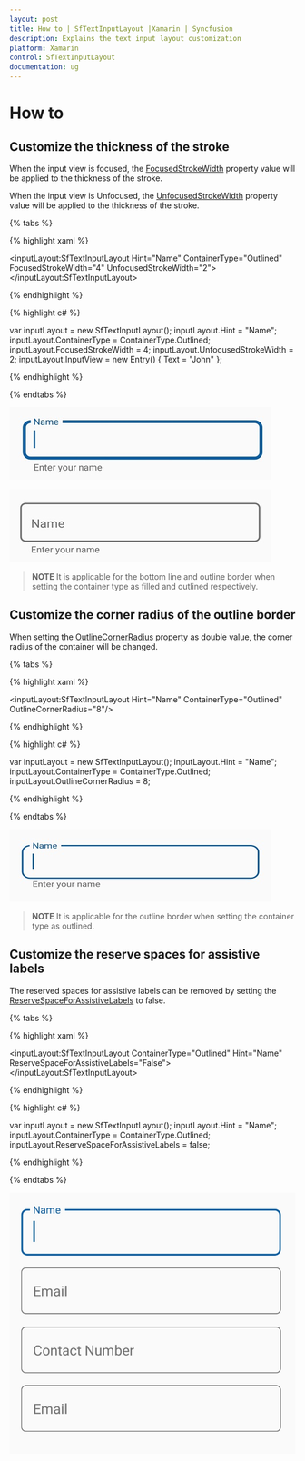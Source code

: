 ```yaml
---
layout: post
title: How to | SfTextInputLayout |Xamarin | Syncfusion
description: Explains the text input layout customization
platform: Xamarin
control: SfTextInputLayout
documentation: ug
--- 
```

# How to 

## Customize the thickness of the stroke 

When the input view is focused, the [FocusedStrokeWidth](https://help.syncfusion.com/cr/cref_files/xamarin/Syncfusion.Core.XForms~Syncfusion.XForms.TextInputLayout.SfTextInputLayout~FocusedStrokeWidthProperty.html) property value will be applied to the thickness of the stroke.

When the input view is Unfocused, the [UnfocusedStrokeWidth](https://help.syncfusion.com/cr/cref_files/xamarin/Syncfusion.Core.XForms~Syncfusion.XForms.TextInputLayout.SfTextInputLayout~UnfocusedStrokeWidthProperty.html) property value will be applied to the thickness of the stroke.

{% tabs %}

{% highlight xaml %}

<inputLayout:SfTextInputLayout
            Hint="Name" 
            ContainerType="Outlined"
	        FocusedStrokeWidth="4"
	        UnfocusedStrokeWidth="2">
            <Entry Text="John" />
        </inputLayout:SfTextInputLayout> 
		
{% endhighlight %}

{% highlight c# %}

var inputLayout = new SfTextInputLayout();
inputLayout.Hint = "Name";
inputLayout.ContainerType = ContainerType.Outlined;
inputLayout.FocusedStrokeWidth = 4;
inputLayout.UnfocusedStrokeWidth = 2;
inputLayout.InputView = new Entry() { Text = "John" }; 

{% endhighlight %}

{% endtabs %}

![FocusedStrokeWidth img](How-to-images/FocusedStroke.png)

![UnfocusedStrokeWidth img](How-to-images/UnfocusedStroke.jpg)

>**NOTE**
It is applicable for the bottom line and outline border when setting the container type as filled and outlined respectively.

## Customize the corner radius of the outline border 

When setting the [OutlineCornerRadius](https://help.syncfusion.com/cr/cref_files/xamarin/Syncfusion.Core.XForms~Syncfusion.XForms.TextInputLayout.SfTextInputLayout~OutlineCornerRadiusProperty.html) property as double value, the corner radius of the container will be changed.

{% tabs %}

{% highlight xaml %}

<inputLayout:SfTextInputLayout
            Hint="Name" 
            ContainerType="Outlined"
	        OutlineCornerRadius="8"/> 
			
{% endhighlight %}

{% highlight c# %}

var inputLayout = new SfTextInputLayout();
inputLayout.Hint = "Name";
inputLayout.ContainerType = ContainerType.Outlined;
inputLayout.OutlineCornerRadius = 8;

{% endhighlight %}

{% endtabs %}

![OutlineCornerRadius img](How-to-images/OutlinedCornerRadius.jpg)

>**NOTE**
It is applicable for the outline border when setting the container type as outlined.

## Customize the reserve spaces for assistive labels

The reserved spaces for assistive labels can be removed by setting the [ReserveSpaceForAssistiveLabels](https://help.syncfusion.com/cr/cref_files/xamarin/Syncfusion.Core.XForms~Syncfusion.XForms.TextInputLayout.SfTextInputLayout~ReserveSpaceForAssistiveLabelsProperty.html) to false.

{% tabs %}

{% highlight xaml %}

<inputLayout:SfTextInputLayout 
            ContainerType="Outlined" 
            Hint="Name" 
            ReserveSpaceForAssistiveLabels="False">
            <Entry />
</inputLayout:SfTextInputLayout>

{% endhighlight %}

{% highlight c# %}

var inputLayout = new SfTextInputLayout();
inputLayout.Hint = "Name";
inputLayout.ContainerType = ContainerType.Outlined;
inputLayout.ReserveSpaceForAssistiveLabels = false;

{% endhighlight %}

{% endtabs %}

![Reserve space for assistive label img](How-to-images/ReserveSpaceAPI.png)


